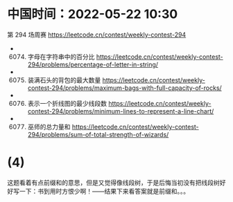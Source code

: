 
# 中国时间：2022-05-22 10:30

第 294 场周赛 https://leetcode.cn/contest/weekly-contest-294
- 6074. 字母在字符串中的百分比 https://leetcode.cn/contest/weekly-contest-294/problems/percentage-of-letter-in-string/
- 6075. 装满石头的背包的最大数量 https://leetcode.cn/contest/weekly-contest-294/problems/maximum-bags-with-full-capacity-of-rocks/
- 6076. 表示一个折线图的最少线段数 https://leetcode.cn/contest/weekly-contest-294/problems/minimum-lines-to-represent-a-line-chart/
- 6077. 巫师的总力量和 https://leetcode.cn/contest/weekly-contest-294/problems/sum-of-total-strength-of-wizards/

# (4)

这题看着有点前缀和的意思，但是又觉得像线段树，于是后悔当初没有把线段树好好写一下：书到用时方恨少啊！——结果下来看答案就是前缀和。。。
